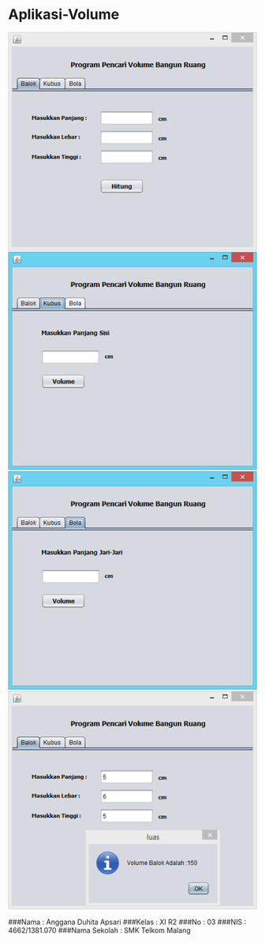 # Aplikasi-Volume

![screenshot1](https://github.com/Angganada/Aplikasi-Volume/blob/master/volume1.PNG)
![screenshot2](https://github.com/Angganada/Aplikasi-Volume/blob/master/volume2.PNG)
![screenshot3](https://github.com/Angganada/Aplikasi-Volume/blob/master/volume3.PNG)
![screenshot4](https://github.com/Angganada/Aplikasi-Volume/blob/master/volume4.PNG)

###Nama  : Anggana Duhita Apsari
###Kelas : XI R2
###No    : 03
###NIS   : 4662/1381.070
###Nama Sekolah  : SMK Telkom Malang

